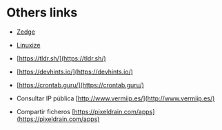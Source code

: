 # Others links

- [Zedge](https://www.zedge.net/ringtones)

- [Linuxize](https://linuxize.com)

- [https://tldr.sh/](https://tldr.sh/)

- [https://devhints.io/](https://devhints.io/)

- [https://crontab.guru/](https://crontab.guru/)

- Consultar IP pública [http://www.vermiip.es/](http://www.vermiip.es/)

- Compartir ficheros [https://pixeldrain.com/apps](https://pixeldrain.com/apps)
